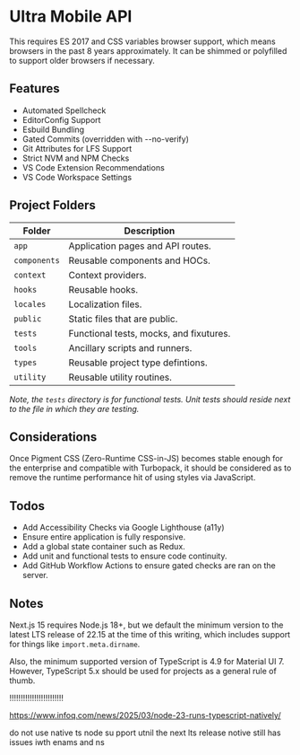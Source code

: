 # Ultra Mobile API

This requires ES 2017 and CSS variables browser support, which means browsers in the past 8 years
approximately. It can be shimmed or polyfilled to support older browsers if necessary.

## Features

* Automated Spellcheck
* EditorConfig Support
* Esbuild Bundling
* Gated Commits (overridden with --no-verify)
* Git Attributes for LFS Support
* Strict NVM and NPM Checks
* VS Code Extension Recommendations
* VS Code Workspace Settings

## Project Folders

| Folder       | Description                             |
| ------------ | --------------------------------------- |
| `app`        | Application pages and API routes.       |
| `components` | Reusable components and HOCs.           |
| `context`    | Context providers.                      |
| `hooks`      | Reusable hooks.                         |
| `locales`    | Localization files.                     |
| `public`     | Static files that are public.           |
| `tests`      | Functional tests, mocks, and fixutures. |
| `tools`      | Ancillary scripts and runners.          |
| `types`      | Reusable project type defintions.       |
| `utility`    | Reusable utility routines.              |

_Note, the `tests` directory is for functional tests. Unit tests should reside next to the file
in which they are testing._

## Considerations

Once Pigment CSS (Zero-Runtime CSS-in-JS) becomes stable enough for the enterprise and compatible
with Turbopack, it should be considered as to remove the runtime performance hit of using styles
via JavaScript.

## Todos

* Add Accessibility Checks via Google Lighthouse (a11y)
* Ensure entire application is fully responsive.
* Add a global state container such as Redux.
* Add unit and functional tests to ensure code continuity.
* Add GitHub Workflow Actions to ensure gated checks are ran on the server.

## Notes

Next.js 15 requires Node.js 18+, but we default the minimum version to the latest LTS
release of 22.15 at the time of this writing, which includes support for things like
`import.meta.dirname`.

Also, the minimum supported version of TypeScript is 4.9 for Material UI 7. However, TypeScript
5.x should be used for projects as a general rule of thumb.

!!!!!!!!!!!!!!!!!!!!!!!!

<https://www.infoq.com/news/2025/03/node-23-runs-typescript-natively/>

do not use native ts node su pport utnil the next lts release
notive still has issues iwth enams and ns

